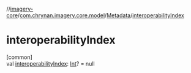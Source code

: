 //[imagery-core](../../../index.md)/[com.chrynan.imagery.core.model](../index.md)/[Metadata](index.md)/[interoperabilityIndex](interoperability-index.md)

# interoperabilityIndex

[common]\
val [interoperabilityIndex](interoperability-index.md): [Int](https://kotlinlang.org/api/latest/jvm/stdlib/kotlin/-int/index.html)? = null
